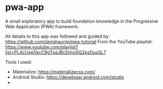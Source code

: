 # pwa-app
A small exploratory app to build foundation knowledge in the Progressive Web Application (PWA) framework. 

All details to this app was followed and guided by: 
https://github.com/iamshaunjp/pwa-tutorial
From the YouTube playlist:
https://www.youtube.com/playlist?list=PL4cUxeGkcC9gTxqJBcDmoi5Q2pzDusSL7


Tools I used:
* Materialize: https://materializecss.com/
* Andriod Studio: https://developer.android.com/studio
* 